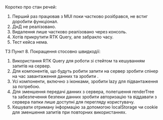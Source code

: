 Коротко про стан речей:

1. Перший раз працював з MUI поки частково розібрався, не встиг доробити функціонал.
2. ДнД не реалізовано.
3. Видалення лише частково реалізовано через консоль.
4. Хотів прикрутити RTK Query, але забракло часу.
5. Тест кейса нема.

ТЗ Пункт 8. Покращення стосовно швидкодії:
1. Використання RTK Query для роботи зі стейтом та кешуванням запитів на сервер.
2. Для компонентів, що будуть робити запити на сервер зробити спінер на час завантаження данних та зробити <ErrorBoundary/>.
3. Усі компоненти, включно з іконками, зробити lazy для підвантаження за потребою.
4. Для зменшення передачі данних з сервера, полегшення renderTree та забезпечення безпеки данних зробити авторизацію та віддавати з сервера папки лише доступні для перегляду користувачу.
5. Кешувати отриману інформацію за допомогою localStorage чи cookie для зменшення запитів при повторних використаннях.




